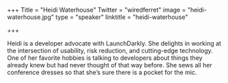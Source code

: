 +++
Title = "Heidi Waterhouse"
Twitter = "wiredferret"
image = "heidi-waterhouse.jpg"
type = "speaker"
linktitle = "heidi-waterhouse"

+++

Heidi is a developer advocate with LaunchDarkly. She delights in working at the intersection of usability, risk reduction, and cutting-edge technology. One of her favorite hobbies is talking to developers about things they already knew but had never thought of that way before. She sews all her conference dresses so that she’s sure there is a pocket for the mic.